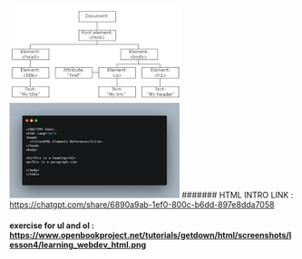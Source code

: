 ![alt text](image-1.png)
![alt text](image-2.png)
####### HTML INTRO LINK : https://chatgpt.com/share/6890a9ab-1ef0-800c-b6dd-897e8dda7058

#### exercise for ul and ol : https://www.openbookproject.net/tutorials/getdown/html/screenshots/lesson4/learning_webdev_html.png
